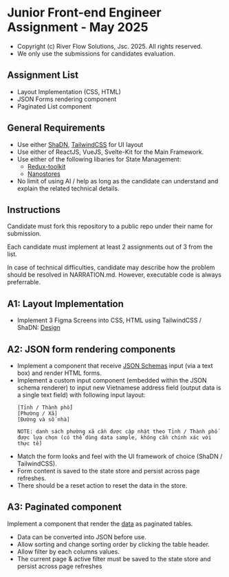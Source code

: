 # Junior Front-end Engineer Assignment - May 2025

* Copyright (c) River Flow Solutions, Jsc. 2025. All rights reserved.
* We only use the submissions for candidates evaluation.

## Assignment List

- Layout Implementation (CSS, HTML)
- JSON Forms rendering component
- Paginated List component

## General Requirements

- Use either [ShaDN](https://ui.shadcn.com/), [TailwindCSS](https://tailwindcss.com/) for UI layout
- Use either of ReactJS, VueJS, Svelte-Kit for the Main Framework.
- Use either of the following libaries for State Management:
  - [Redux-toolkit](https://redux-toolkit.js.org/)
  - [Nanostores](https://github.com/nanostores/nanostores)
- No limit of using AI / help as long as the candidate can understand and explain the related technical details.

## Instructions

Candidate must fork this repository to a public repo under their name for submission.

Each candidate must implement at least 2 assignments out of 3 from the list.

In case of technical difficulties, candidate may describe how the problem should be resolved in NARRATION.md. However, executable code is always preferrable.

## A1: Layout Implementation

- Implement 3 Figma Screens into CSS, HTML using TailwindCSS / ShaDN: [Design](https://www.figma.com/design/LM6tzSajnXW4EemOCoKfAI/Recruitment-05--2025?node-id=0-1&p=f)

## A2: JSON form rendering components

- Implement a component that receive [JSON Schemas](https://json-schema.org/) input (via a text box) and render HTML forms.
- Implement a custom input component (embedded within the JSON schema renderer) to input new Vietnamese address field (output data is a single text field) with following input layout:
  ```
  [Tỉnh / Thành phố]
  [Phường / Xã]
  [Đường và số nhà]

  NOTE: danh sách phường xã cần được cập nhật theo Tỉnh / Thành phố được lựa chọn (có thể dùng data sample, không cần chính xác với thực tế)
  ```
- Match the form looks and feel with the UI framework of choice (ShaDN / TailwindCSS).
- Form content is saved to the state store and persist across page refreshes.
- There should be a reset action to reset the data in the store.

## A3: Paginated component

Implement a component that render the [data](https://github.com/datablist/sample-csv-files?tab=readme-ov-file) as paginated tables.
- Data can be converted into JSON before use.
- Allow sorting and change sorting order by clicking the table header.
- Allow filter by each columns values.
- The current page & active filter must be saved to the state store and persist across page refreshes
